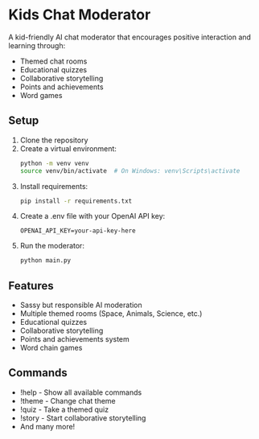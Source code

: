 # Kids Chat Moderator

A kid-friendly AI chat moderator that encourages positive interaction and learning through:
- Themed chat rooms
- Educational quizzes
- Collaborative storytelling
- Points and achievements
- Word games

## Setup
1. Clone the repository
2. Create a virtual environment:
   ```bash
   python -m venv venv
   source venv/bin/activate  # On Windows: venv\Scripts\activate
   ```
3. Install requirements:
   ```bash
   pip install -r requirements.txt
   ```
4. Create a .env file with your OpenAI API key:
   ```
   OPENAI_API_KEY=your-api-key-here
   ```
5. Run the moderator:
   ```bash
   python main.py
   ```

## Features
- Sassy but responsible AI moderation
- Multiple themed rooms (Space, Animals, Science, etc.)
- Educational quizzes
- Collaborative storytelling
- Points and achievements system
- Word chain games

## Commands
- !help - Show all available commands
- !theme - Change chat theme
- !quiz - Take a themed quiz
- !story - Start collaborative storytelling
- And many more! 